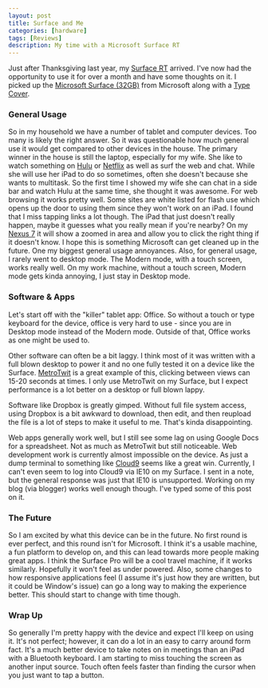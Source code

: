```yaml
---
layout: post
title: Surface and Me
categories: [hardware]
tags: [Reviews]
description: My time with a Microsoft Surface RT
---
```


Just after Thanksgiving last year, my <a href="http://www.microsoft.com/Surface/en-US">Surface RT</a> arrived. 
I've now had the opportunity to use it for over a month and have some thoughts on it. I picked up the 
<a href="http://www.amazon.com/gp/product/B009XNBFJK/ref=as_li_qf_sp_asin_tl?ie=UTF8&amp;tag=builbettcode-20&amp;linkCode=as2&amp;camp=1789&amp;creative=9325&amp;creativeASIN=B009XNBFJK">Microsoft Surface (32GB)</a> 
from Microsoft along with a <a href="http://www.amazon.com/gp/product/B009XN9GQY/ref=as_li_tf_tl?ie=UTF8&amp;tag=builbettcode-20&amp;linkCode=as2&amp;camp=1789&amp;creative=9325&amp;creativeASIN=B009XN9GQY">Type Cover</a>.

<h3>General Usage</h3>

So in my household we have a number of tablet and computer devices. Too many is likely the right answer. 
So it was questionable how much general use it would get compared to other devices in the house. The 
primary winner in the house is still the laptop, especially for my wife. She like to watch 
something on <a href="http://www.hulu.com/">Hulu</a> or <a href="http://www.netflix.com/">Netflix</a>
as well as surf the web and chat. While she will use her iPad to do so sometimes, often she doesn't
because she wants to multitask. So the first time I showed my wife she can chat in a side bar and watch 
Hulu at the same time, she thought it was awesome. For web browsing it works pretty well. Some sites are 
white listed for flash use which opens up the door to using them since they won't work on an iPad. I found 
that I miss tapping links a lot though. The iPad that just doesn't really happen, maybe it guesses what you 
really mean if you're nearby? On my 
<a href="http://www.amazon.com/gp/product/B008M04V1E/ref=as_li_tf_tl?ie=UTF8&amp;tag=builbettcode-20&amp;linkCode=as2&amp;camp=1789&amp;creative=9325&amp;creativeASIN=B008M04V1E">Nexus 7</a> 
it will show a zoomed in area and allow you to click the right thing if it doesn't know. I hope this 
is something Microsoft can get cleaned up in the future. One my biggest general usage annoyances. 
Also, for general usage, I rarely went to desktop mode. The Modern mode, with a touch screen, works 
really well. On my work machine, without a touch screen, Modern mode gets kinda annoying, I just stay 
in Desktop mode.

<h3>Software &amp; Apps</h3>

Let's start off with the "killer" 
tablet app: Office. So without a touch or type keyboard for the device, office is very hard to use - 
since you are in Desktop mode instead of the Modern mode. Outside of that, Office works as one might
 be used to.
 
 Other software can often be a bit laggy. I think most of it was written with a full blown desktop to 
 power it and no one fully tested it on a device like the Surface. 
 <a href="http://www.metrotwit.com/" rel="nofollow">MetroTwit</a> is a great example of 
 this, clicking between views can 15-20 seconds at times. I only use MetroTwit on my Surface, but I expect 
 performance is a lot better on a desktop or full blown lappy.
 
 Software like Dropbox is greatly
 gimped. Without full file system access, using Dropbox is a bit awkward to download, then edit, and then 
 reupload the file is a lot of steps to make it useful to me. That's kinda disappointing.
 
 Web apps generally work well, but I still see some lag on using Google Docs for a spreadsheet. Not as much 
 as MetroTwit but still noticeable. Web development work is currently almost impossible on the device. 
 As just a dump terminal to something like <a href="https://c9.io/">Cloud9</a> seems like a great win. 
 Currently, I can't even seem to log into Cloud9 via IE10 on my Surface. I sent in a note, but the general 
 response was just that IE10 is unsupported. Working on my blog (via blogger) works well enough though. 
 I've typed some of this post on it.
 
 <h3>The Future</h3>
 
 So I am excited by what this device 
 can be in the future. No first round is ever perfect, and this round isn't for Microsoft. I think it's a 
 usable machine, a fun platform to develop on, and this can lead towards more people making great apps. 
 I think the Surface Pro will be a cool travel machine, if it works similarly. Hopefully it won't feel as 
 under powered. Also, some changes to how responsive applications feel (I assume it's just how they are 
 written, but it could be Window's issue) can go a long way to making the experience better. This should 
 start to change with time though.
 
 <h3>Wrap Up</h3>
 
 So generally I'm pretty happy  with the device and expect I'll keep on using it. It's not perfect; 
 however, it can do a lot in an easy  to carry around form fact. It's a much better device to take 
 notes on in meetings than an iPad with a Bluetooth keyboard. I am starting to miss touching the 
 screen as another input source. Touch often feels faster than finding the cursor when you just want 
 to tap a button.